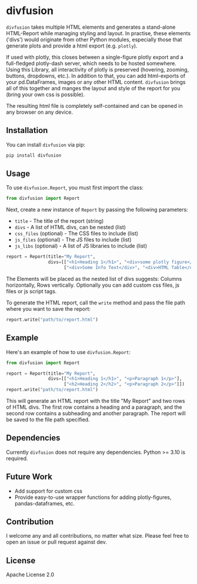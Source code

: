 # divfusion

`divfusion` takes multiple HTML elements and generates a stand-alone HTML-Report while managing styling and layout.
In practise, these elements ('divs') would originate from other Python modules, especially those that generate plots
and provide a html export (e.g. `plotly`).

If used with plotly, this closes between a single-figure plotly export and a full-fledged plotly-dash server, which
needs to be hosted somewhere. Using this Library, all interactivity of plotly is preserved (hovering, zooming, buttons,
dropdowns, etc.). In addition to that, you can add html-exports of your pd.DataFrames, images or any other HTML content.
`divfusion` brings all of this together and manges the layout and style of the report for you (bring your own css is
possible).

The resulting html file is completely self-contained and can be opened in any browser on any device.

## Installation

You can install `divfusion` via pip:

```bash
pip install divfusion
```

## Usage

To use `divfusion.Report`, you must first import the class:

```python
from divfusion import Report
```

Next, create a new instance of `Report` by passing the following parameters:

* `title` - The title of the report (string)
* `divs` - A list of HTML divs, can be nested (list)
* `css_files` (optional) - The CSS files to include (list)
* `js_files` (optional) - The JS files to include (list)
* `js_libs` (optional) - A list of JS libraries to include (list)

```python
report = Report(title="My Report",
                divs=[["<h1>Heading 1</h1>", "<div>some plotly figure</div>"], 
                      ["<div>Some Info Text</div>", "<div>HTML Table</div>"]])
```
The Elements will be placed as the nested list of divs suggests: Columns horizontally, Rows vertically.
Optionally you can add custom css files, js files or js script tags.

To generate the HTML report, call the `write` method and pass the file path where you want to save the report:

```python
report.write("path/to/report.html")
```

## Example

Here's an example of how to use `divfusion.Report`:

```python
from divfusion import Report

report = Report(title="My Report",
                divs=[["<h1>Heading 1</h1>", "<p>Paragraph 1</p>"],
                      ["<h2>Heading 2</h2>", "<p>Paragraph 2</p>"]])
report.write("path/to/report.html")
```

This will generate an HTML report with the title "My Report" and two rows of HTML divs. The first row contains a heading
and a paragraph, and the second row contains a subheading and another paragraph. The report will be saved to the file
path specified.

## Dependencies

Currently `divfusion` does not require any dependencies. Python >= 3.10 is required.

## Future Work

- Add support for custom css
- Provide easy-to-use wrapper functions for adding plotly-figures, pandas-dataframes, etc.

## Contribution

I welcome any and all contributions, no matter what size. Please feel free to open an issue or pull request against dev.

## License

Apache License 2.0
